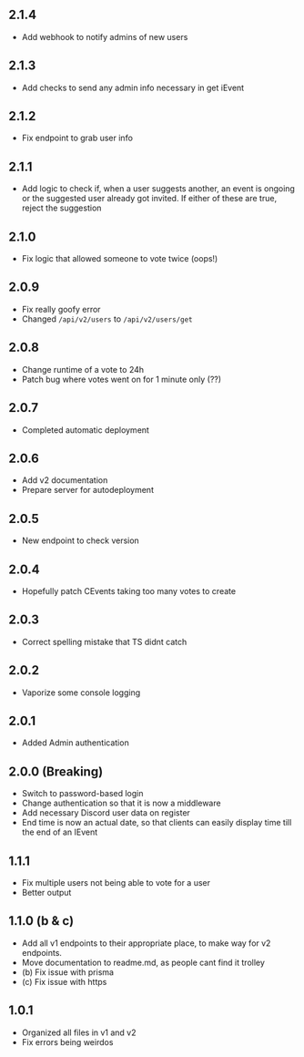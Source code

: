 ## 2.1.4

- Add webhook to notify admins of new users

## 2.1.3

- Add checks to send any admin info necessary in get iEvent

## 2.1.2

- Fix endpoint to grab user info

## 2.1.1

- Add logic to check if, when a user suggests another, an event is ongoing or the suggested user already got invited. If either of these are true, reject the suggestion

## 2.1.0

- Fix logic that allowed someone to vote twice (oops!)

## 2.0.9

- Fix really goofy error
- Changed `/api/v2/users` to `/api/v2/users/get`

## 2.0.8

- Change runtime of a vote to 24h
- Patch bug where votes went on for 1 minute only (??)

## 2.0.7

- Completed automatic deployment

## 2.0.6

- Add v2 documentation
- Prepare server for autodeployment

## 2.0.5

- New endpoint to check version

## 2.0.4

- Hopefully patch CEvents taking too many votes to create

## 2.0.3

- Correct spelling mistake that TS didnt catch

## 2.0.2

- Vaporize some console logging

## 2.0.1

- Added Admin authentication

## 2.0.0 (Breaking)

- Switch to password-based login
- Change authentication so that it is now a middleware
- Add necessary Discord user data on register
- End time is now an actual date, so that clients can easily display time till the end of an IEvent

## 1.1.1

- Fix multiple users not being able to vote for a user
- Better output

## 1.1.0 (b & c)

- Add all v1 endpoints to their appropriate place, to make way for v2 endpoints.
- Move documentation to readme.md, as people cant find it trolley
- (b) Fix issue with prisma
- (c) Fix issue with https

## 1.0.1

- Organized all files in v1 and v2
- Fix errors being weirdos
